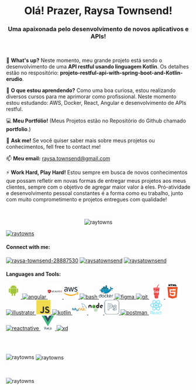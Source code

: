 <h1 align="center">Olá! Prazer, Raysa Townsend!</h1>
<h3 align="center" style="italic">Uma apaixonada pelo desenvolvimento de novos aplicativos e APIs!</h3>
<br>

🌟 **What's up?** Neste momento, meu grande projeto está sendo o desenvolvimento de uma **API restful usando linguagem Kotlin**. Os detalhes estão no respositório: **projeto-restful-api-with-spring-boot-and-Kotlin-erudio**.

🌱 **O que estou aprendendo?** Como uma boa curiosa, estou realizando diversos cursos para me aprimorar como profissional. Neste momento estou estudando: AWS, Docker, React, Angular e desenvolvimento de APIs restful.

💻 **Meu Portfólio!** (Meus Projetos estão no Repositório do Github chamado **portfolio**.)

💬 **Ask me!** Se você quiser saber mais sobre meus projetos ou conhecimentos, fell free to contact me!

📫 **Meu email:** raysa.townsend@gmail.com

⚡ **Work Hard, Play Hard!** Estou sempre em busca de novos conhecimentos que possam refletir em novas formas de entregar meus projetos aos meus clientes, sempre com o objetivo de agregar maior valor à eles. Pró-atividade e desenvolvimento pessoal constantes é a forma como eu trabalho, junto com muito comprometimento e projetos entregues com qualidade!

<br>
<p align="center"> <img src="https://komarev.com/ghpvc/?username=raytowns&label=Profile%20views&color=0e75b6&style=flat" alt="raytowns" /> </p>

<p align="left"> <a href="https://github.com/ryo-ma/github-profile-trophy"><img src="https://github-profile-trophy.vercel.app/?username=raytowns" alt="raytowns" /></a> </p>

<h4 align="left">Connect with me:</h4>
<p align="left">
<a href="https://linkedin.com/in/raysa-townsend-28887530" target="blank"><img align="center" src="https://raw.githubusercontent.com/rahuldkjain/github-profile-readme-generator/master/src/images/icons/Social/linked-in-alt.svg" alt="raysa-townsend-28887530" height="30" width="40" /></a>
<a href="https://fb.com/raysatownsend" target="blank"><img align="center" src="https://raw.githubusercontent.com/rahuldkjain/github-profile-readme-generator/master/src/images/icons/Social/facebook.svg" alt="raysatownsend" height="30" width="40" /></a>
<a href="https://instagram.com/raysatownsend" target="blank"><img align="center" src="https://raw.githubusercontent.com/rahuldkjain/github-profile-readme-generator/master/src/images/icons/Social/instagram.svg" alt="raysatownsend" height="30" width="40" /></a>
</p>

<h4 align="left">Languages and Tools:</h4>
<p align="left"> <a href="https://developer.android.com" target="_blank" rel="noreferrer"> <img src="https://raw.githubusercontent.com/devicons/devicon/master/icons/android/android-original-wordmark.svg" alt="android" width="40" height="40"/> </a> <a href="https://angular.io" target="_blank" rel="noreferrer"> <img src="https://angular.io/assets/images/logos/angular/angular.svg" alt="angular" width="40" height="40"/> </a> <a href="https://angular.io" target="_blank" rel="noreferrer"> <img src="https://raw.githubusercontent.com/devicons/devicon/master/icons/angularjs/angularjs-original-wordmark.svg" alt="angularjs" width="40" height="40"/> </a> <a href="https://aws.amazon.com" target="_blank" rel="noreferrer"> <img src="https://raw.githubusercontent.com/devicons/devicon/master/icons/amazonwebservices/amazonwebservices-original-wordmark.svg" alt="aws" width="40" height="40"/> </a> <a href="https://www.gnu.org/software/bash/" target="_blank" rel="noreferrer"> <img src="https://www.vectorlogo.zone/logos/gnu_bash/gnu_bash-icon.svg" alt="bash" width="40" height="40"/> </a> <a href="https://www.docker.com/" target="_blank" rel="noreferrer"> <img src="https://raw.githubusercontent.com/devicons/devicon/master/icons/docker/docker-original-wordmark.svg" alt="docker" width="40" height="40"/> </a> <a href="https://www.figma.com/" target="_blank" rel="noreferrer"> <img src="https://www.vectorlogo.zone/logos/figma/figma-icon.svg" alt="figma" width="40" height="40"/> </a> <a href="https://git-scm.com/" target="_blank" rel="noreferrer"> <img src="https://www.vectorlogo.zone/logos/git-scm/git-scm-icon.svg" alt="git" width="40" height="40"/> </a> <a href="https://gulpjs.com" target="_blank" rel="noreferrer"> <img src="https://raw.githubusercontent.com/devicons/devicon/master/icons/gulp/gulp-plain.svg" alt="gulp" width="40" height="40"/> </a> <a href="https://www.w3.org/html/" target="_blank" rel="noreferrer"> <img src="https://raw.githubusercontent.com/devicons/devicon/master/icons/html5/html5-original-wordmark.svg" alt="html5" width="40" height="40"/> </a> <a href="https://www.adobe.com/in/products/illustrator.html" target="_blank" rel="noreferrer"> <img src="https://www.vectorlogo.zone/logos/adobe_illustrator/adobe_illustrator-icon.svg" alt="illustrator" width="40" height="40"/> </a> <a href="https://developer.mozilla.org/en-US/docs/Web/JavaScript" target="_blank" rel="noreferrer"> <img src="https://raw.githubusercontent.com/devicons/devicon/master/icons/javascript/javascript-original.svg" alt="javascript" width="40" height="40"/> </a> <a href="https://kotlinlang.org" target="_blank" rel="noreferrer"> <img src="https://www.vectorlogo.zone/logos/kotlinlang/kotlinlang-icon.svg" alt="kotlin" width="40" height="40"/> </a> <a href="https://www.mysql.com/" target="_blank" rel="noreferrer"> <img src="https://raw.githubusercontent.com/devicons/devicon/master/icons/mysql/mysql-original-wordmark.svg" alt="mysql" width="40" height="40"/> </a> <a href="https://nodejs.org" target="_blank" rel="noreferrer"> <img src="https://raw.githubusercontent.com/devicons/devicon/master/icons/nodejs/nodejs-original-wordmark.svg" alt="nodejs" width="40" height="40"/> </a> <a href="https://www.photoshop.com/en" target="_blank" rel="noreferrer"> <img src="https://raw.githubusercontent.com/devicons/devicon/master/icons/photoshop/photoshop-line.svg" alt="photoshop" width="40" height="40"/> </a> <a href="https://postman.com" target="_blank" rel="noreferrer"> <img src="https://www.vectorlogo.zone/logos/getpostman/getpostman-icon.svg" alt="postman" width="40" height="40"/> </a> <a href="https://reactjs.org/" target="_blank" rel="noreferrer"> <img src="https://raw.githubusercontent.com/devicons/devicon/master/icons/react/react-original-wordmark.svg" alt="react" width="40" height="40"/> </a> <a href="https://reactnative.dev/" target="_blank" rel="noreferrer"> <img src="https://reactnative.dev/img/header_logo.svg" alt="reactnative" width="40" height="40"/> </a> <a href="https://vuejs.org/" target="_blank" rel="noreferrer"> <img src="https://raw.githubusercontent.com/devicons/devicon/master/icons/vuejs/vuejs-original-wordmark.svg" alt="vuejs" width="40" height="40"/> </a> <a href="https://www.adobe.com/products/xd.html" target="_blank" rel="noreferrer"> <img src="https://cdn.worldvectorlogo.com/logos/adobe-xd.svg" alt="xd" width="40" height="40"/> </a> </p>

<br>
<br>
<p><img align="left" src="https://github-readme-stats.vercel.app/api/top-langs?username=raytowns&show_icons=true&locale=en&layout=compact" alt="raytowns" /></p>
<p>&nbsp;<img align="center" src="https://github-readme-stats.vercel.app/api?username=raytowns&show_icons=true&locale=en" alt="raytowns" /></p>

<br>

<p><img align="center" src="https://github-readme-streak-stats.herokuapp.com/?user=raytowns&" alt="raytowns" /></p>
